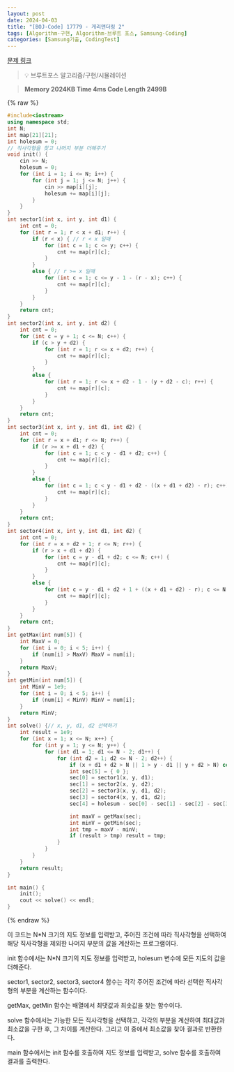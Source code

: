 ```yaml
---
layout: post
date: 2024-04-03
title: "[BOJ-Code] 17779 - 게리맨더링 2"
tags: [Algorithm-구현, Algorithm-브루트 포스, Samsung-Coding]
categories: [Samsung기출, CodingTest]
---
```


[문제 링크](https://www.acmicpc.net/problem/17779)


> 💡 브루트포스 알고리즘/구현/시뮬레이션


> **Memory   2024KB                                   Time   4ms                               Code Length   2499B**



{% raw %}
```c++
#include<iostream>
using namespace std;
int N;
int map[21][21];
int holesum = 0;
// 직사각형을 찾고 나머지 부분 더해주기
void init() {
	cin >> N;
	holesum = 0;
	for (int i = 1; i <= N; i++) {
		for (int j = 1; j <= N; j++) {
			cin >> map[i][j];
			holesum += map[i][j];
		}
	}
}
int sector1(int x, int y, int d1) {
	int cnt = 0;
	for (int r = 1; r < x + d1; r++) {
		if (r < x) { // r < x 일때
			for (int c = 1; c <= y; c++) {
				cnt += map[r][c];
			}
		}
		else { // r >= x 일때
			for (int c = 1; c <= y - 1 - (r - x); c++) {
				cnt += map[r][c];
			}
		}
	}
	return cnt;
}
int sector2(int x, int y, int d2) {
	int cnt = 0;
	for (int c = y + 1; c <= N; c++) {
		if (c > y + d2) {
			for (int r = 1; r <= x + d2; r++) {
				cnt += map[r][c];
			}
		}
		else {
			for (int r = 1; r <= x + d2 - 1 - (y + d2 - c); r++) {
				cnt += map[r][c];
			}
		}
	}
	return cnt;
}
int sector3(int x, int y, int d1, int d2) {
	int cnt = 0;
	for (int r = x + d1; r <= N; r++) {
		if (r >= x + d1 + d2) {
			for (int c = 1; c < y - d1 + d2; c++) {
				cnt += map[r][c];
			}
		}
		else {
			for (int c = 1; c < y - d1 + d2 - ((x + d1 + d2) - r); c++) {
				cnt += map[r][c];
			}
		}
	}
	return cnt;
}
int sector4(int x, int y, int d1, int d2) {
	int cnt = 0;
	for (int r = x + d2 + 1; r <= N; r++) {
		if (r > x + d1 + d2) {
			for (int c = y - d1 + d2; c <= N; c++) {
				cnt += map[r][c];
			}
		}
		else {
			for (int c = y - d1 + d2 + 1 + ((x + d1 + d2) - r); c <= N; c++) {
				cnt += map[r][c];
			}
		}
	}
	return cnt;
}
int getMax(int num[5]) {
	int MaxV = 0;
	for (int i = 0; i < 5; i++) {
		if (num[i] > MaxV) MaxV = num[i];
	}
	return MaxV;
}
int getMin(int num[5]) {
	int MinV = 1e9;
	for (int i = 0; i < 5; i++) {
		if (num[i] < MinV) MinV = num[i];
	}
	return MinV;
}
int solve() {// x, y, d1, d2 선택하기
	int result = 1e9;
	for (int x = 1; x <= N; x++) {
		for (int y = 1; y <= N; y++) {
			for (int d1 = 1; d1 <= N - 2; d1++) {
				for (int d2 = 1; d2 <= N - 2; d2++) {
					if (x + d1 + d2 > N || 1 > y - d1 || y + d2 > N) continue;
					int sec[5] = { 0 };
					sec[0] = sector1(x, y, d1);
					sec[1] = sector2(x, y, d2);
					sec[2] = sector3(x, y, d1, d2);
					sec[3] = sector4(x, y, d1, d2);
					sec[4] = holesum - sec[0] - sec[1] - sec[2] - sec[3];

					int maxV = getMax(sec);
					int minV = getMin(sec);
					int tmp = maxV - minV;
					if (result > tmp) result = tmp;
				}
			}
		}
	}
	return result;
}

int main() {
	init();
	cout << solve() << endl;
}
```
{% endraw %}



이 코드는 N*N 크기의 지도 정보를 입력받고, 주어진 조건에 따라 직사각형을 선택하여 해당 직사각형을 제외한 나머지 부분의 값을 계산하는 프로그램이다.

init 함수에서는 N*N 크기의 지도 정보를 입력받고, holesum 변수에 모든 지도의 값을 더해준다.

sector1, sector2, sector3, sector4 함수는 각각 주어진 조건에 따라 선택한 직사각형의 부분을 계산하는 함수이다.

getMax, getMin 함수는 배열에서 최댓값과 최솟값을 찾는 함수이다.

solve 함수에서는 가능한 모든 직사각형을 선택하고, 각각의 부분을 계산하여 최대값과 최소값을 구한 후, 그 차이를 계산한다. 그리고 이 중에서 최소값을 찾아 결과로 반환한다.

main 함수에서는 init 함수를 호출하여 지도 정보를 입력받고, solve 함수를 호출하여 결과를 출력한다.

